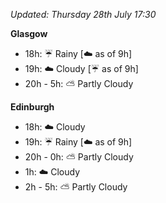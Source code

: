 *Updated: Thursday 28th July 17:30*

**Glasgow**

* 18h: :umbrella: Rainy [:cloud: as of 9h]
* 19h: :cloud: Cloudy [:umbrella: as of 9h]
* 20h - 5h: :partly_sunny: Partly Cloudy

**Edinburgh**

* 18h: :cloud: Cloudy
* 19h: :umbrella: Rainy [:cloud: as of 9h]
* 20h - 0h: :partly_sunny: Partly Cloudy
* 1h: :cloud: Cloudy
* 2h - 5h: :partly_sunny: Partly Cloudy
